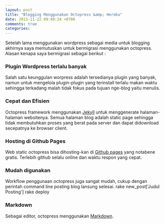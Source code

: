 ```yaml
---
layout: post
title: "Blogging Menggunakan Octopress &amp; Heroku"
date: 2013-11-22 09:49:24 +0700
comments: true
categories:
---
```


Setelah lama menggunakan wordpress sebagai media untuk blogging akhirnya saya memutuskan untuk bermigrasi menggunakan octopress. Alasan kenapa saya bermigrasi sebagai berikut :

### Plugin Wordpress terlalu banyak
Salah satu keunggulan worpress adalah tersedianya plugin yang banyak, namun untuk mengelola plugin-plugin yang terinstall terlalu makan waktu sehingga terkadang malah tidak fokus pada tujuan nge-blog yaitu menulis.

### Cepat dan Efisien
Octopress framework menggunakan [Jekyll](https://github.com/mojombo/jekyll "Jekyll Page") untuk menggenerate halaman-halaman websitenya. Semua halaman blog adalah static page sehingga tidak membutuhkan proses yang berat pada server dan dapat didownload secepatnya ke browser client.

### Hosting di Github Pages
Web static octopress bisa dihosting-kan di [Github pages](https://help.github.com/articles/what-are-github-pages) yang notabene gratis. Terlebih github selalu online dan waktu respon yang cepat.

### Mudah digunakan
Workflow penggunaan octopress juga sangat mudah, cukup dengan perintah command line posting blog lansung selesai.
	rake new_post['Judul Posting']
	rake deploy

### Markdown
Sebagai editor, octopress menggunakan [Markdown](http://daringfireball.net/projects/markdown/).


